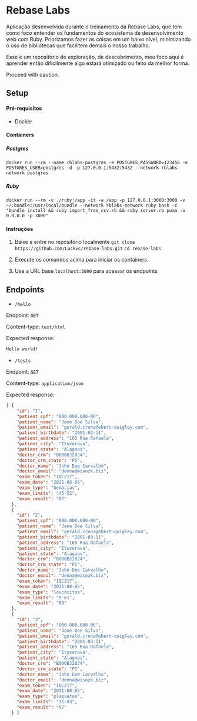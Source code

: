 # Rebase Labs

Aplicação desenvolvida durante o treinamento da Rebase Labs, que tem como foco entender os fundamentos do ecosistema de desenvolvimento web com Ruby. Priorizamos fazer as coisas em um baixo nível, minimizando o uso de bibliotecas que facilitem demais o nosso trabalho.

Esse é um repositório de exploração, de descobrimento, meu foco aqui é aprender então difícilmente algo estará otimizado ou feito da melhor forma. 

Proceed with caution. 

## Setup

#### Pré-requisitos

- Docker

#### Containers

##### Postgres
`docker run --rm --name rblabs-postgres -e POSTGRES_PASSWORD=123456 -e POSTGRES_USER=postgres -d -p 127.0.0.1:5432:5432 --network rblabs-network postgres`

##### Ruby
`docker run --rm -v ./ruby:/app -it -w /app -p 127.0.0.1:3000:3000 -v ~/.bundle:/usr/local/bundle --network rblabs-network ruby bash -c "bundle install && ruby import_from_csv.rb && ruby server.rb puma -o 0.0.0.0 -p 3000"`

#### Instruções

1. Baixe e entre no repositório localmente
`git clone https://github.com/Luckvc/rebase-labs.git`
`cd rebase-labs`

2. Execute os comandos acima para iniciar os containers.

3. Use a URL base `localhost:3000` para acessar os endpoints


## Endpoints

- `/hello`

Endpoint: `GET`

Content-type: `text/html`

Expected response: 
```html
Hello world!
```

- `/tests`

Endpoint: `GET`

Content-type: `application/json`

Expected response: 
```json
[ {
    "id": "1",
    "patient_cpf": "000.000.000-00",
    "patient_name": "Jane Doe Silva",
    "patient_email": "gerald.crona@ebert-quigley.com",
    "patient_birthdate": "2001-03-11",
    "patient_address": "165 Rua Rafaela",
    "patient_city": "Ituverava",
    "patient_state": "Alagoas",
    "doctor_crm": "B000BJ20J4",
    "doctor_crm_state": "PI",
    "doctor_name": "John Doe Carvalho",
    "doctor_email": "denna@wisozk.biz",
    "exam_token": "IQCZ17",
    "exam_date": "2021-08-05",
    "exam_type": "hemácias",
    "exam_limits": "45-52",
    "exam_result": "97"
  },
  {
    "id": "2",
    "patient_cpf": "000.000.000-00",
    "patient_name": "Jane Doe Silva",
    "patient_email": "gerald.crona@ebert-quigley.com",
    "patient_birthdate": "2001-03-11",
    "patient_address": "165 Rua Rafaela",
    "patient_city": "Ituverava",
    "patient_state": "Alagoas",
    "doctor_crm": "B000BJ20J4",
    "doctor_crm_state": "PI",
    "doctor_name": "John Doe Carvalho",
    "doctor_email": "denna@wisozk.biz",
    "exam_token": "IQCZ17",
    "exam_date": "2021-08-05",
    "exam_type": "leucócitos",
    "exam_limits": "9-61",
    "exam_result": "89"
  },
  {
    "id": "3",
    "patient_cpf": "000.000.000-00",
    "patient_name": "Jane Doe Silva",
    "patient_email": "gerald.crona@ebert-quigley.com",
    "patient_birthdate": "2001-03-11",
    "patient_address": "165 Rua Rafaela",
    "patient_city": "Ituverava",
    "patient_state": "Alagoas",
    "doctor_crm": "B000BJ20J4",
    "doctor_crm_state": "PI",
    "doctor_name": "John Doe Carvalho",
    "doctor_email": "denna@wisozk.biz",
    "exam_token": "IQCZ17",
    "exam_date": "2021-08-05",
    "exam_type": "plaquetas",
    "exam_limits": "11-93",
    "exam_result": "97"
  } ]

```